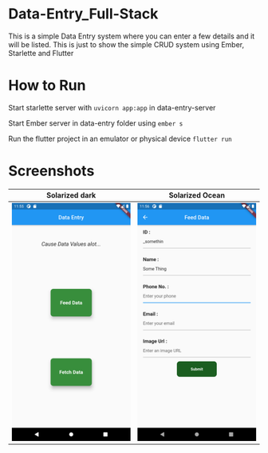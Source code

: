 # Data-Entry_Full-Stack

This is a simple Data Entry system where you can enter a few details and it will be listed.
This is just to show the simple CRUD system using Ember, Starlette and Flutter

# How to Run
Start starlette server with `uvicorn app:app` in data-entry-server

Start Ember server in data-entry folder using `ember s`

Run the flutter project in an emulator or physical device
`flutter run`


# Screenshots

Solarized dark             |  Solarized Ocean
:-------------------------:|:-------------------------:
![](/screenshots/m1.png?raw=true "Mobile ss-1")  |  ![](/screenshots/m2.png?raw=true "Mobile ss-2")
